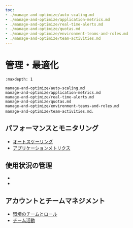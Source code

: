 ```yaml
---
toc:
- ./manage-and-optimize/auto-scaling.md
- ./manage-and-optimize/application-metrics.md
- ./manage-and-optimize/real-time-alerts.md
- ./manage-and-optimize/quotas.md
- ./manage-and-optimize/environment-teams-and-roles.md
- ./manage-and-optimize/team-activities.md
---
```

# 管理・最適化

```{toctree}
:maxdepth: 1

manage-and-optimize/auto-scaling.md
manage-and-optimize/application-metrics.md
manage-and-optimize/real-time-alerts.md
manage-and-optimize/quotas.md
manage-and-optimize/environment-teams-and-roles.md
manage-and-optimize/team-activities.md。
```

## パフォーマンスとモニタリング

- [オートスケーリング](./manage-and-optimize/auto-scaling.md)
- [アプリケーションメトリクス](./manage-and-optimize/application-metrics.md)

## 使用状況の管理

- [](./manage-and-optimize/real-time-alerts.md)
- [](./manage-and-optimize/quotas.md)

## アカウントとチームマネジメント

- [環境のチームとロール](./manage-and-optimize/environment-teams-and-roles.md)
- [チーム活動](./manage-and-optimize/team-activities.md)
